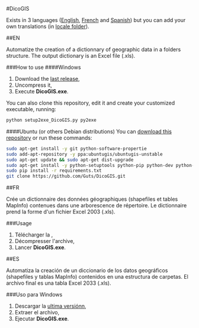 ﻿#DicoGIS

Exists in 3 languages ([English](#en), [French](#fr) and [Spanish](#es)) but you can add your own translations (in [locale folder](#data/locale")).

##EN

Automatize the creation of a dictionnary of geographic data in a folders structure. The output dictionary is an Excel file (.xls).

###How to use
####Windows
 1. Download the [last release](https://github.com/Guts/DicoGIS/releases),
 2. Uncompress it,
 3. Execute **DicoGIS.exe**.

You can also clone this repository, edit it and create your customized executable, running:
```bash
python setup2exe_DicoGIS.py py2exe
```

####Ubuntu (or others Debian distributions)
You can <a href="https://github.com/Guts/DicoGIS/archive/master.zip" target="_blank">download this repository</a> or run these commands:
```bash
sudo apt-get install -y git python-software-propertie
sudo add-apt-repository -y ppa:ubuntugis/ubuntugis-unstable
sudo apt-get update && sudo apt-get dist-upgrade
sudo apt-get install -y python-setuptools python-pip python-dev python-tk python-gdal
sudo pip install -r requirements.txt
git clone https://github.com/Guts/DicoGIS.git
```

##FR

Crée un dictionnaire des données géographiques (shapefiles et tables MapInfo) contenues dans une arborescence de répertoire. Le dictionnaire prend la forme d'un fichier Excel 2003 (.xls).

###Usage
 1. Télécharger la ,
 2. Décompresser l'archive,
 3. Lancer **DicoGIS.exe**.



##ES

Automatiza la creación de un diccionario de los datos geográficos (shapefiles y tablas MapInfo) contenidos en una estructura de carpetas. El archivo final es una tabla Excel 2033 (.xls).

###Uso para Windows
 1. Descargar la [ultima versiónn](https://github.com/Guts/DicoGIS/releases),
 2. Extraer el archivo,
 3. Ejecutar **DicoGIS.exe**.
